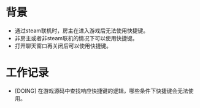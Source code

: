 # 背景
- 通过steam联机时，房主在进入游戏后无法使用快捷键。
- 非房主或者非steam联机的情况下可以使用快捷键。
- 打开聊天窗口再关闭后可以使用快捷键。

# 工作记录
- [DOING] 在游戏源码中查找响应快捷键的逻辑，哪些条件下快捷键会无法使用。